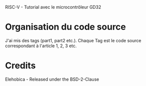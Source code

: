 RISC-V - Tutorial avec le microcontrôleur GD32

# Organisation du code source

J'ai mis des tags (part1, part2 etc.). Chaque Tag est le code source correspondant à l'article 1, 2, 3 etc.

# Credits

Elehobica - Released under the BSD-2-Clause

